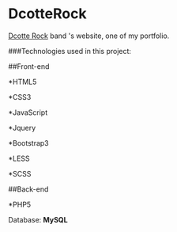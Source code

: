 # DcotteRock
[Dcotte Rock](http://dcotterock.hol.es) band 's website, one of my portfolio.

###Technologies used in this project:

##Front-end

*HTML5

*CSS3

*JavaScript

*Jquery

*Bootstrap3

*LESS

*SCSS

##Back-end

*PHP5

Database: **MySQL**


